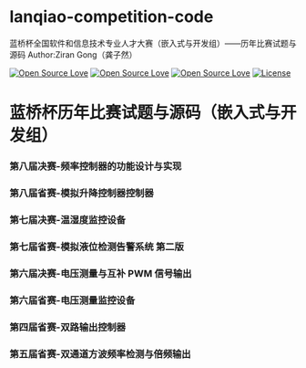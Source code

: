 # lanqiao-competition-code
蓝桥杯全国软件和信息技术专业人才大赛（嵌入式与开发组）——历年比赛试题与源码  Author:Ziran Gong（龚子然）

[![Open Source Love](https://badges.frapsoft.com/os/v1/open-source.png?v=103)](https://github.com/nature1995/lanqiao-competition-code/)  [![Open Source Love](https://badges.frapsoft.com/os/v2/open-source.png?v=103)](https://github.com/nature1995/lanqiao-competition-code/)  [![Open Source Love](https://badges.frapsoft.com/os/v3/open-source.png?v=103)](https://github.com/nature1995/lanqiao-competition-code/)
[![License](https://img.shields.io/dub/l/vibe-d.svg)](https://opensource.org/licenses/MIT)

# 蓝桥杯历年比赛试题与源码（嵌入式与开发组）

### 第八届决赛-频率控制器的功能设计与实现
### 第八届省赛-模拟升降控制器控制器
### 第七届决赛-温湿度监控设备
### 第七届省赛-模拟液位检测告警系统 第二版
### 第六届决赛-电压测量与互补 PWM 信号输出
### 第六届省赛-电压测量监控设备
### 第四届省赛-双路输出控制器
### 第五届省赛-双通道方波频率检测与倍频输出

